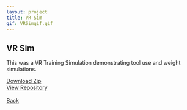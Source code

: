 ```yaml
---
layout: project
title: VR Sim
gif: VRSimgif.gif
---
```


## VR Sim



This was a VR Training Simulation demonstrating tool use and weight simulations.

[Download Zip](https://itch.io/jam/university-of-derby-spring-jam-2021/rate/974726)
<br>
[View Repository](https://github.com/CritneySpears/VRSim)
<br>
<br>
[Back](index.md)